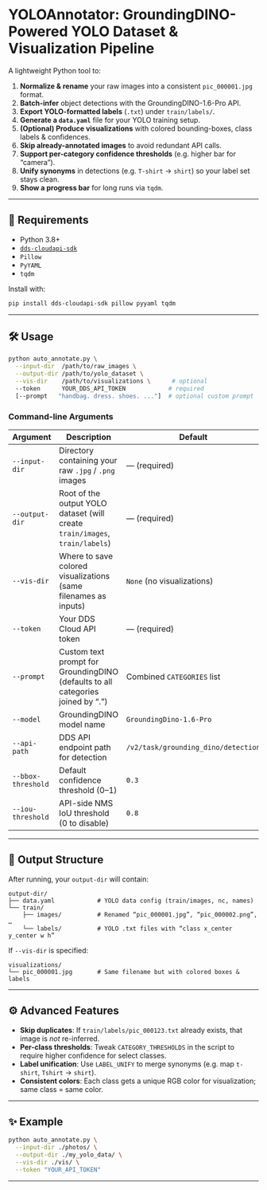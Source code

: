 # YOLOAnnotator: GroundingDINO-Powered YOLO Dataset & Visualization Pipeline

A lightweight Python tool to:

1. **Normalize & rename** your raw images into a consistent `pic_000001.jpg` format.
2. **Batch-infer** object detections with the GroundingDINO-1.6-Pro API.
3. **Export YOLO-formatted labels** (`.txt`) under `train/labels/`.
4. **Generate a `data.yaml`** file for your YOLO training setup.
5. **(Optional) Produce visualizations** with colored bounding-boxes, class labels & confidences.
6. **Skip already-annotated images** to avoid redundant API calls.
7. **Support per-category confidence thresholds** (e.g. higher bar for “camera”).
8. **Unify synonyms** in detections (e.g. `T-shirt` → `shirt`) so your label set stays clean.
9. **Show a progress bar** for long runs via `tqdm`.

---

## 🔧 Requirements

- Python 3.8+
- [`dds-cloudapi-sdk`](https://github.com/deepdataspace/dds-cloudapi-sdk)
- `Pillow`
- `PyYAML`
- `tqdm`

Install with:

```bash
pip install dds-cloudapi-sdk pillow pyyaml tqdm
```

---

## 🛠 Usage

```bash
python auto_annotate.py \
  --input-dir  /path/to/raw_images \
  --output-dir /path/to/yolo_dataset \
  --vis-dir    /path/to/visualizations \      # optional
  --token      YOUR_DDS_API_TOKEN            # required
  [--prompt   "handbag. dress. shoes. ..."]  # optional custom prompt
```

### Command-line Arguments

| Argument           | Description                                                                     | Default                             |
| ------------------ | ------------------------------------------------------------------------------- | ----------------------------------- |
| `--input-dir`      | Directory containing your raw `.jpg` / `.png` images                            | ― (required)                        |
| `--output-dir`     | Root of the output YOLO dataset (will create `train/images`, `train/labels`)    | ― (required)                        |
| `--vis-dir`        | Where to save colored visualizations (same filenames as inputs)                 | `None` (no visualizations)          |
| `--token`          | Your DDS Cloud API token                                                        | ― (required)                        |
| `--prompt`         | Custom text prompt for GroundingDINO (defaults to all categories joined by “.”) | Combined `CATEGORIES` list          |
| `--model`          | GroundingDINO model name                                                        | `GroundingDino-1.6-Pro`             |
| `--api-path`       | DDS API endpoint path for detection                                             | `/v2/task/grounding_dino/detection` |
| `--bbox-threshold` | Default confidence threshold (0–1)                                              | `0.3`                               |
| `--iou-threshold`  | API-side NMS IoU threshold (0 to disable)                                       | `0.8`                               |

---

## 📁 Output Structure

After running, your `output-dir` will contain:

```
output-dir/
├── data.yaml            # YOLO data config (train/images, nc, names)
└── train/
    ├── images/          # Renamed “pic_000001.jpg”, “pic_000002.png”, …
    └── labels/          # YOLO .txt files with “class x_center y_center w h”
```

If `--vis-dir` is specified:

```
visualizations/
└── pic_000001.jpg       # Same filename but with colored boxes & labels
```

---

## ⚙️ Advanced Features

* **Skip duplicates**: If `train/labels/pic_000123.txt` already exists, that image is *not* re-inferred.
* **Per-class thresholds**: Tweak `CATEGORY_THRESHOLDS` in the script to require higher confidence for select classes.
* **Label unification**: Use `LABEL_UNIFY` to merge synonyms (e.g. map `t-shirt`, `Tshirt` → `shirt`).
* **Consistent colors**: Each class gets a unique RGB color for visualization; same class = same color.

---

## ✨ Example

```bash
python auto_annotate.py \
  --input-dir ./photos/ \
  --output-dir ./my_yolo_data/ \
  --vis-dir ./vis/ \
  --token "YOUR_API_TOKEN"
```

---
